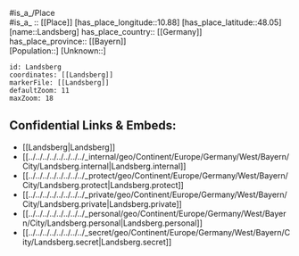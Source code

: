 ﻿---
location: [48.05,10.88] 
mapzoom: [7,12] 
mapmarker: city 
type: City
tags:
- geo/City


SpocWebEntityId: 31804
isDeleted: false
confidential: public

---
#is_a_/Place  
#is_a_ :: [[Place]] 
[has_place_longitude::10.88] 
[has_place_latitude::48.05] 
[name::Landsberg] 
has_place_country:: [[Germany]]  
has_place_province:: [[Bayern]]  
[Population::] 
[Unknown::] 


```leaflet
id: Landsberg
coordinates: [[Landsberg]] 
markerFile: [[Landsberg]] 
defaultZoom: 11 
maxZoom: 18
```


## Confidential Links & Embeds: 
- [[Landsberg|Landsberg]]  
- [[../../../../../../../../_internal/geo/Continent/Europe/Germany/West/Bayern/City/Landsberg.internal|Landsberg.internal]] 
- [[../../../../../../../../_protect/geo/Continent/Europe/Germany/West/Bayern/City/Landsberg.protect|Landsberg.protect]] 
- [[../../../../../../../../_private/geo/Continent/Europe/Germany/West/Bayern/City/Landsberg.private|Landsberg.private]] 
- [[../../../../../../../../_personal/geo/Continent/Europe/Germany/West/Bayern/City/Landsberg.personal|Landsberg.personal]] 
- [[../../../../../../../../_secret/geo/Continent/Europe/Germany/West/Bayern/City/Landsberg.secret|Landsberg.secret]] 
